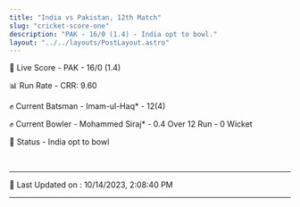 ```yaml
---
title: "India vs Pakistan, 12th Match"
slug: "cricket-score-one"
description: "PAK - 16/0 (1.4) - India opt to bowl."
layout: "../../layouts/PostLayout.astro"
---
```


🔴 Live Score - PAK - 16/0 (1.4)  

📊 Run Rate - CRR: 9.60  

✊ Current Batsman - Imam-ul-Haq* - 12(4)  

✊ Current Bowler - Mohammed Siraj* - 0.4 Over 12 Run - 0 Wicket  

📑 Status - India opt to bowl

<br />

***

📝 Last Updated on : 10/14/2023, 2:08:40 PM

***

